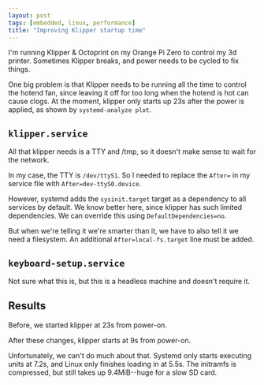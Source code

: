 ```yaml
---
layout: post
tags: [embedded, linux, performance]
title: "Improving Klipper startup time"
---
```


I'm running Klipper & Octoprint on my Orange Pi Zero to control my 3d printer.
Sometimes Klipper breaks, and power needs to be cycled to fix things.

One big problem is that Klipper needs to be running all the time to control the
hotend fan, since leaving it off for too long when the hotend is hot can cause
clogs. At the moment, klipper only starts up 23s after the power is applied, as
shown by `systemd-analyze plot`.

## `klipper.service`

All that klipper needs is a TTY and /tmp, so it doesn't make sense to wait for
the network.

In my case, the TTY is `/dev/ttyS1`. So I needed to replace the `After=` in my
service file with `After=dev-ttyS0.device`.

However, systemd adds the `sysinit.target` target as a dependency to all
services by default. We know better here, since klipper has such limited
dependencies. We can override this using `DefaultDependencies=no`.

But when we're telling it we're smarter than it, we have to also tell it we
need a filesystem. An additional `After=local-fs.target` line must be added.

## `keyboard-setup.service`

Not sure what this is, but this is a headless machine and doesn't require it.

## Results

Before, we started klipper at 23s from power-on.

After these changes, klipper starts at 9s from power-on.

Unfortunately, we can't do much about that. Systemd only starts executing units
at 7.2s, and Linux only finishes loading in at 5.5s. The initramfs is
compressed, but still takes up 9.4MiB--huge for a slow SD card.
